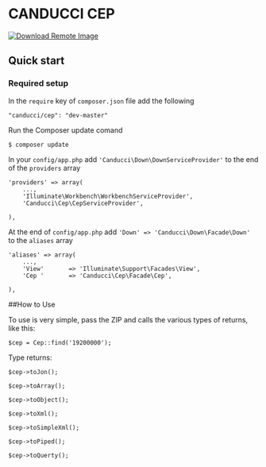 # CANDUCCI CEP

[![Download Remote Image](https://fulviocanducci.files.wordpress.com/2014/12/cell-6-2-120.png)](https://packagist.org/packages/canducci/down)

## Quick start

### Required setup

In the `require` key of `composer.json` file add the following

    "canducci/cep": "dev-master"

Run the Composer update comand

    $ composer update

In your `config/app.php` add `'Canducci\Down\DownServiceProvider'` to the end of the `providers` array

    'providers' => array(
        ...,
        'Illuminate\Workbench\WorkbenchServiceProvider',
        'Canducci\Cep\CepServiceProvider',

    ),

At the end of `config/app.php` add `'Down' => 'Canducci\Down\Facade\Down'` to the `aliases` array

    'aliases' => array(
        ...,
        'View'       => 'Illuminate\Support\Facades\View',
        'Cep '       => 'Canducci\Cep\Facade\Cep',

    ),

##How to Use

To use is very simple, pass the ZIP and calls the various types of returns, like this:

    $cep = Cep::find('19200000');

Type returns:
    
    $cep->toJon();
    
    $cep->toArray();
    
    $cep->toObject();
    
    $cep->toXml();
    
    $cep->toSimpleXml();
    
    $cep->toPiped();
    
    $cep->toQuerty();
    
